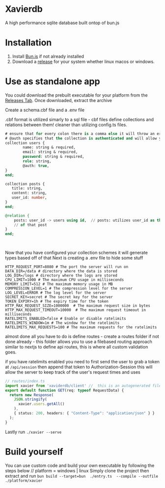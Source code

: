 # Xavierdb
A high performance sqlite database built ontop of bun.js

# Installation

1. Install [Bun.js](https://bun.sh/docs/installation) if not already installed
2. Download a [release](https://github.com/MalikWhitten67/xavierdb/releases) for your system whether linux macos or windows.

# Use as standalone app

You could download the prebuilt executable for your platform from the [Releases Tab](https://github.com/MalikWhitten67/xavierdb/releases/latest). Once downloaded, extract the 
archive  

Create a schema.cbf file and a .env file

.cbf format is utilized simarly to a sql file - cbf files define collections and relations between them! cleaner than utilizing config.ts files.

```sql
# ensure that for every colon there is a comma else it will throw an error!
# @auth specifies that the collection is authenticated and will allow you to utilize password auth
collection users { 
        name: string & required,
        email: string & required,
        password: string & required,
        role: string,
        @auth: true,
} 
end;

collection posts {
   title: string,
   content: string,
   user_id: number,  
}
end;

@relation {
    posts: user_id -> users using id,  // posts: utilizes user_id as the users id <simiplified> - when queried it will return the user
    // of that post
} 
end;
 
 
```
Now that you have configured your collection schemes it will generate types based off of that
Next is creating a .env file to hide some stuff

```env
HTTP_REQUEST_PORT=8080 # The port the server will run on
DATA_DIR=/data # directory where the data is stored
LOG_DIR=/logs # directory where the logs are stored
CPU_LIMIT=1000 # The maximum CPU usage in milliseconds
MEMORY_LIMIT=512 # The maximum memory usage in MB
COMPRESSION_LEVEL=1 # The compression level for the server
LOG_LEVEL=ERROR # The log level for the server
SECRET_KEY=secret # The secret key for the server
TOKEN_EXPIRY=1h # The expiry time for the token 
HTTP_MAX_REQUEST_SIZE=1000000  # The maximum request size in bytes
HTTP_MAX_REQUEST_TIMEOUT=10000  # The maximum request timeout in milliseconds
RATELIMITS_ENABLED=false # Enable or disable ratelimits 
RATELIMITS_WINDOW=1m # The window for the ratelimits
RATELIMITS_MAX_REQUESTS=100 # The maximum requests for the ratelimits
```
almost done all you have to do is define routes - create a routes folder if not done already - this folder allows you to use a filebased routing approach similar to nextjs to define api routes,
this is where all custom validation goes.

if you have ratelimits enabled you need to first send the user to grab a token at `/api/session` then append that token to Authorization-Session  this will allow the server to 
keep track of the user's request times and uses

```ts 
// routes/index.ts 
import xavier from 'xaviderdb/client' //  this is an autogenerated file with types for each collection 
export default function GET(req: typeof RequestData) {     
  return new Response(
    JSON.stringify(
      xavier.users.getAll()
    ),
    { status: 200, headers: { "Content-Type": "application/json" } }
  );
}

```
Lastly run `./xavier --serve` 

# Build yourself
You can use custom code and build your own executable by following the steps below
// platform = windows | linux 
Simply clone the project then extract and run `bun build --target=bun  ./entry.ts  --compile --outfile ./platform/xavier`  
